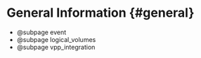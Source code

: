# General Information {#general}

- @subpage event
- @subpage logical_volumes
- @subpage vpp_integration
